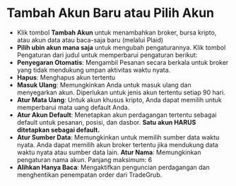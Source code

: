 # **Tambah Akun Baru atau Pilih Akun**

- Klik tombol **Tambah Akun** untuk menambahkan broker, bursa kripto, atau akun data atau baca-saja baru (melalui Plaid)
- **Pilih ubin akun mana saja** untuk mengubah pengaturannya. Klik tombol Pengaturan dari judul untuk memperbarui pengaturan berikut:
- **Penyegaran Otomatis**: Mengambil Pesanan secara berkala untuk broker yang tidak mendukung umpan aktivitas waktu nyata.
- **Hapus**: Menghapus akun tertentu
- **Masuk Ulang**: Memungkinkan Anda untuk masuk ulang dan menyegarkan akun. Diperlukan untuk jenis akun tertentu setiap 90 hari.
- **Atur Mata Uang**: Untuk akun khusus kripto, Anda dapat memilih untuk memperbarui mata uang default Anda.
- **Atur Akun Default**: Menetapkan akun perdagangan tertentu sebagai default untuk pesanan, posisi, dan dasbor. **Satu akun HARUS ditetapkan sebagai default.**
- **Atur Sumber Data**: Memungkinkan untuk memilih sumber data waktu nyata. Anda dapat memilih akun broker tertentu jika mendukung data waktu nyata atau sumber data lain. **Atur Nama**: Memungkinkan pengaturan nama akun. Panjang maksimum: 6
- **Alihkan Hanya Baca**: Mengaktifkan penguncian perdagangan dan menghentikan penempatan order dari TradeGrub.